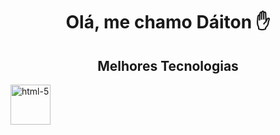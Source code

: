 
<div>
  <h1 align="center">Olá, me chamo Dáiton ✋</h1>
  <h2 align="center">Melhores Tecnologias</h1>
</div>

<img width="64" height="64" src="https://img.icons8.com/dusk/64/html-5.png" alt="html-5" align-content="right"/>


